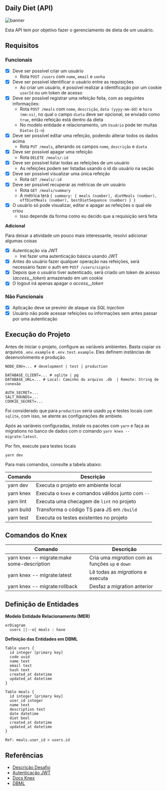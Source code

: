 ## Daily Diet (API)

![banner](./.github/imgs/banner.png)

Esta API tem por objetivo fazer o gerenciamento de dieta de um usuário.

## Requisitos

### Funcionais

- [x] Deve ser possível criar um usuário
  - Rota `POST /users` com `nome`, `email` e `senha`
- [x] Deve ser possível identificar o usuário entre as requisições
  - Ao criar um usuário, é possível realizar a identificação por um cookie `userId` ou um token de acesso
- [x] Deve ser possível registrar uma refeição feita, com as seguintes informações:
  - Rota `POST /meals` com `nome`, `descrição`, `data (yyyy-mm-dd)` e `hora (mm:ss)`, no qual o campo `dieta` deve ser opcional, se enviado como `true`, então refeição está dentro da dieta
  - No modelo entidade e relacionamento, um `Usuário` pode ter muitas `Dietas` (`1-n`)
- [x] Deve ser possível editar uma refeição, podendo alterar todos os dados acima
  - Rota `PUT /meals`, alterando os campos `nome`, `descrição` e `dieta`
- [x] Deve ser possível apagar uma refeição
  - Rota `DELETE /meals/:id`
- [x] Deve ser possível listar todas as refeições de um usuário
  - As refeições podem ser listadas usando o id do usuário na seção
- [x] Deve ser possível visualizar uma única refeição
  - Rota `GET /meals/:id`
- [x] Deve ser possível recuperar as métricas de um usuário
  - Rota `GET /meals/summary`
  - A métrica terá `{ summary: { meals (number), dietMeals (number), offDietMeals (number), bestDietSequence (number) } }`
- [x] O usuário só pode visualizar, editar e apagar as refeições o qual ele criou
  - Isso depende da forma como eu decido que a requisição será feita

**Adicional**

Para deixar a atividade um pouco mais interessante, resolvi adicionar algumas coisas

- [x] Autenticação via JWT
  - Irei fazer uma autenticação básica usando JWT
- [x] Antes do usuário fazer qualquer operação nas refeições, será necessário fazer o auth em `POST /users/signin`
- [x] Depois que o usuário tiver autenticado, será criado um token de acesso (_access\_\_token_) armazenado em um cookie
- [x] O logout irá apenas apagar o _access\_\_token_

### Não Funcionais

- [x] Aplicação deve se previnir de ataque via _SQL Injection_
- [x] Usuário não pode acessar refeições ou informações sem antes passar por uma autenticação

## Execução do Projeto

Antes de iniciar o projeto, configure as variáveis ambientes. Basta copiar os arquivos `.env.example` e `.env.test.example`. Eles definem instâncias de desenvolvimento e produção.

```shell
NODE_ENV=... # development | test | production

DATABASE_CLIENT=... # sqlite | pg
DATABASE_URL=... # Local: Caminho do arquivo .db  | Remote: String de conexão

AUTH_SECRET=...
SALT_ROUNDS=...
COOKIE_SECRET=...
```

Foi considerado que para `production` seria usado `pg` e testes locais com `sqlite`, com isso, se atente as configurações de ambiete.

Após as variáveis configuradas, instale os pacotes com `yarn` e faça as migrations no banco de dados com o comando `yarn knex -- migrate:latest`.

Por fim, execute para testes locais

```
yarn dev
```

Para mais comandos, consulte a tabela abaixo:

| Comando    | Descrição                                          |
| ---------- | -------------------------------------------------- |
| yarn dev   | Executa o projeto em ambiente local                |
| yarn knex  | Executa o `knex` e comandos válidos junto com `--` |
| yarn lint  | Executa uma checagem de `lint` no projeto          |
| yarn build | Transforma o código TS para JS em `/build`         |
| yarn test  | Executa os testes existentes no projeto            |

## Comandos do Knex

| Comando                                    | Descrição                                         |
| ------------------------------------------ | ------------------------------------------------- |
| yarn knex -- migrate:make some-description | Cria uma _migration_ com as funções `up` e `down` |
| yarn knex -- migrate:latest                | Lê todas as _migrations_ e executa                |
| yarn knex -- migrate:rollback              | Desfaz a migration anterior                       |

## Definição de Entidades

**Modelo Entidade Relacionamento (MER)**

```mermaid
erDiagram
  users ||--o{ meals : have
```

**Definição das Entidades em DBML**

```dbml
Table users {
  id integer [primary key]
  code uuid
  name text
  email text
  hash text
  created_at datetime
  updated_at datetime
}

Table meals {
  id integer [primary key]
  user_id integer
  name text
  description text
  date datetime
  diet bool
  created_at datetime
  updated_at datetime
}

Ref: meals.user_id > users.id
```

## Referências

- [Descrição Desafio](https://efficient-sloth-d85.notion.site/Desafio-02-be7cdb37aaf74ba898bc6336427fa410)
- [Autenticação JWT](https://medium.com/@atatijr/token-based-authentication-with-fastify-jwt-and-typescript-1fa5cccc63c5)
- [Docs Knex](https://knexjs.org/guide/#node-js)
- [DBML](https://foliant-docs.github.io/docs/tutorials/db/dbml/)
